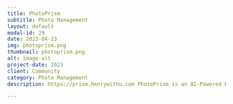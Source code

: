 ```yaml
---
title: PhotoPrism
subtitle: Photo Management
layout: default
modal-id: 29
date: 2023-04-23
img: photoprism.png
thumbnail: photoprism.png
alt: image-alt
project-date: 2023
client: Community
category: Photo Management
description: https://prism.henrywithu.com PhotoPrism is an AI-Powered Photos App for the Decentralized Web.

---
```

